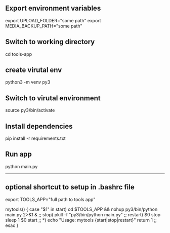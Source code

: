 ## Export environment variables
export UPLOAD_FOLDER="some path"
export MEDIA_BACKUP_PATH="some path"

## Switch to working directory
cd tools-app

## create virutal env
python3 -m venv py3

## Switch to virutal environment
source py3/bin/activate

## Install dependencies
pip install -r requirements.txt

## Run app
python main.py

--------------------------------------------------------------------
## optional shortcut to setup in .bashrc file
export TOOLS_APP="full path to tools app"

mytools() {
    case "$1" in
        start)
            cd $TOOLS_APP && nohup py3/bin/python main.py 2>&1 &
            ;;
        stop)
            pkill -f "py3/bin/python main.py"
            ;;
        restart)
            $0 stop
            sleep 1
            $0 start
            ;;
        *)
            echo "Usage: mytools {start|stop|restart}"
            return 1
            ;;
    esac
}


